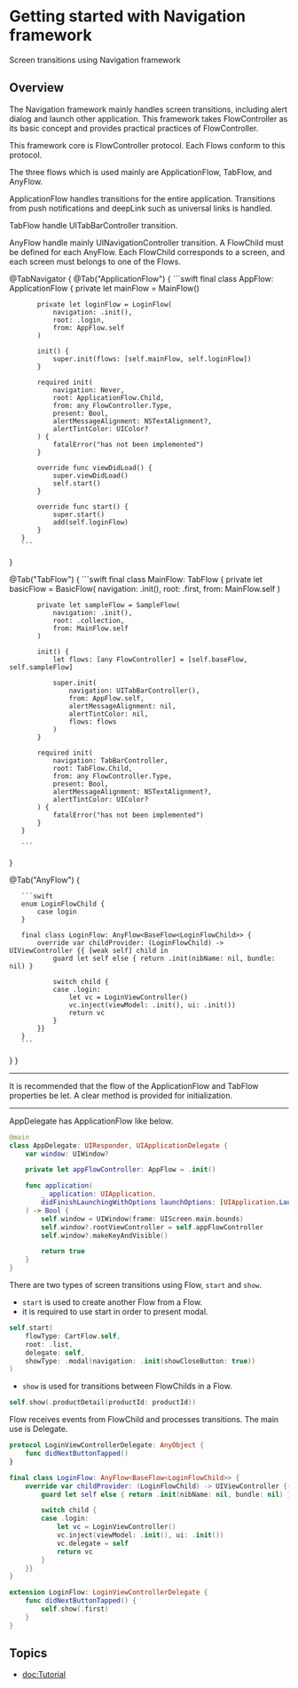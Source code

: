 # Getting started with Navigation framework

Screen transitions using Navigation framework

## Overview

The Navigation framework mainly handles screen transitions, including alert dialog and launch other application.
This framework takes FlowController as its basic concept and provides practical practices of FlowController.

This framework core is FlowController protocol. Each Flows conform to this protocol.

The three flows which is used mainly are ApplicationFlow, TabFlow, and AnyFlow.

ApplicationFlow handles transitions for the entire application.
Transitions from push notifications and deepLink such as universal links is handled.

TabFlow handle UITabBarController transition.

AnyFlow handle mainly UINavigationController transition.
A FlowChild must be defined for each AnyFlow.
Each FlowChild corresponds to a screen, and each screen must belongs to one of the Flows.


@TabNavigator {
   @Tab("ApplicationFlow") {
       ```swift
       final class AppFlow: ApplicationFlow {
           private let mainFlow = MainFlow()

           private let loginFlow = LoginFlow(
               navigation: .init(),
               root: .login,
               from: AppFlow.self
           )

           init() {
               super.init(flows: [self.mainFlow, self.loginFlow])
           }

           required init(
               navigation: Never,
               root: ApplicationFlow.Child,
               from: any FlowController.Type,
               present: Bool,
               alertMessageAlignment: NSTextAlignment?,
               alertTintColor: UIColor?
           ) {
               fatalError("has not been implemented")
           }

           override func viewDidLoad() {
               super.viewDidLoad()
               self.start()
           }

           override func start() {
               super.start()
               add(self.loginFlow)
           }
       }
       ```
   }


   @Tab("TabFlow") {
       ```swift
       final class MainFlow: TabFlow {
           private let basicFlow = BasicFlow(
               navigation: .init(),
               root: .first,
               from: MainFlow.self
           )

           private let sampleFlow = SampleFlow(
               navigation: .init(),
               root: .collection,
               from: MainFlow.self
           )

           init() {
               let flows: [any FlowController] = [self.baseFlow, self.sampleFlow]

               super.init(
                   navigation: UITabBarController(),
                   from: AppFlow.self,
                   alertMessageAlignment: nil,
                   alertTintColor: nil,
                   flows: flows
               )
           }

           required init(
               navigation: TabBarController,
               root: TabFlow.Child,
               from: any FlowController.Type,
               present: Bool,
               alertMessageAlignment: NSTextAlignment?,
               alertTintColor: UIColor?
           ) {
               fatalError("has not been implemented")
           }
       }

       ```
   }

   
   

   @Tab("AnyFlow") {

       ```swift
       enum LoginFlowChild {
           case login
       }

       final class LoginFlow: AnyFlow<BaseFlow<LoginFlowChild>> {
           override var childProvider: (LoginFlowChild) -> UIViewController {{ [weak self] child in
               guard let self else { return .init(nibName: nil, bundle: nil) }

               switch child {
               case .login:
                   let vc = LoginViewController()
                   vc.inject(viewModel: .init(), ui: .init())
                   return vc
               }
           }}
       }
       ```

   }
}

---

It is recommended that the flow of the ApplicationFlow and TabFlow properties be let.
A clear method is provided for initialization.

---

AppDelegate has ApplicationFlow like below.

```swift
@main
class AppDelegate: UIResponder, UIApplicationDelegate {
    var window: UIWindow?

    private let appFlowController: AppFlow = .init()

    func application(
        _ application: UIApplication,
        didFinishLaunchingWithOptions launchOptions: [UIApplication.LaunchOptionsKey: Any]?
    ) -> Bool {
        self.window = UIWindow(frame: UIScreen.main.bounds)
        self.window?.rootViewController = self.appFlowController
        self.window?.makeKeyAndVisible()

        return true
    }
}
```

There are two types of screen transitions using Flow, `start` and `show`.
- `start` is used to create another Flow from a Flow.
- it is required to use start in order to present modal.

```swift
self.start(
    flowType: CartFlow.self,
    root: .list,
    delegate: self,
    showType: .modal(navigation: .init(showCloseButton: true))
)
```


- `show` is used for transitions between FlowChilds in a Flow.

```swift
self.show(.productDetail(productId: productId))
```

Flow receives events from FlowChild and processes transitions.
The main use is Delegate.

```swift
protocol LoginViewControllerDelegate: AnyObject {
    func didNextButtonTapped()
}

final class LoginFlow: AnyFlow<BaseFlow<LoginFlowChild>> {
    override var childProvider: (LoginFlowChild) -> UIViewController {{ [weak self] child in
        guard let self else { return .init(nibName: nil, bundle: nil) }

        switch child {
        case .login:
            let vc = LoginViewController()
            vc.inject(viewModel: .init(), ui: .init())
            vc.delegate = self
            return vc
        }
    }}
}

extension LoginFlow: LoginViewControllerDelegate {
    func didNextButtonTapped() {
        self.show(.first)
    }
}
```

## Topics

- <doc:Tutorial>
